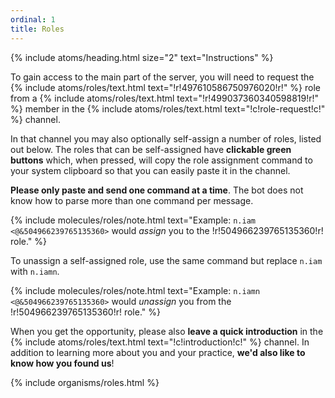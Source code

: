 ```yaml
---
ordinal: 1
title: Roles
---
```


{% include atoms/heading.html size="2" text="Instructions" %}

To gain access to the main part of the server, you will need to request the {% include atoms/roles/text.html text="!r!497610586750976020!r!" %} role from a {% include atoms/roles/text.html text="!r!499037360340598819!r!" %} member in the {% include atoms/roles/text.html text="!c!role-request!c!" %} channel.

In that channel you may also optionally self-assign a number of roles, listed out below. The roles that can be self-assigned have **clickable green buttons** which, when pressed, will copy the role assignment command to your system clipboard so that you can easily paste it in the channel.

**Please only paste and send one command at a time**. The bot does not know how to parse more than one command per message.

{% include molecules/roles/note.html text="Example: `n.iam <@&504966239765135360>` would *assign* you to the !r!504966239765135360!r! role." %}

To unassign a self-assigned role, use the same command but replace `n.iam` with `n.iamn`.

{% include molecules/roles/note.html text="Example: `n.iamn <@&504966239765135360>` would *unassign* you from the !r!504966239765135360!r! role." %}

When you get the opportunity, please also **leave a quick introduction** in the {% include atoms/roles/text.html text="!c!introduction!c!" %} channel. In addition to learning more about you and your practice, **we'd also like to know how you found us**!

{% include organisms/roles.html %}
